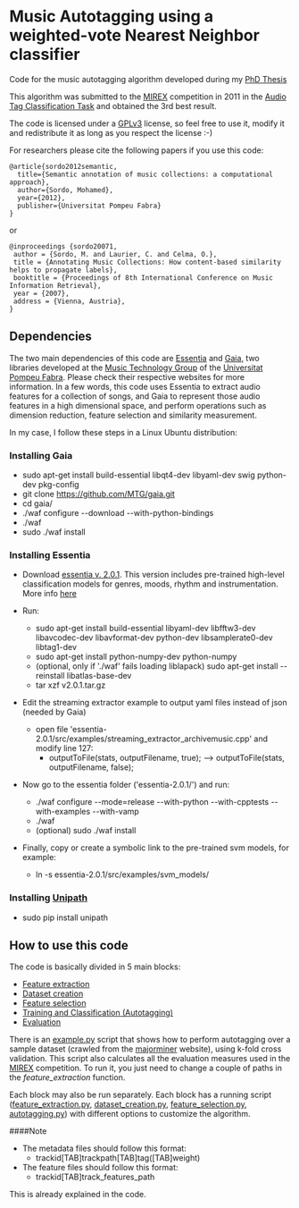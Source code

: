 Music Autotagging using a weighted-vote Nearest Neighbor classifier
======

Code for the music autotagging algorithm developed during my [PhD Thesis](http://msordo.weebly.com/thesis.html)

This algorithm was submitted to the [MIREX](http://www.music-ir.org/mirex/wiki/MIREX_HOME) competition in 2011 in the [Audio Tag Classification Task](http://www.music-ir.org/mirex/wiki/2011:MIREX2011_Results)
and obtained the 3rd best result.

The code is licensed under a [GPLv3](http://www.gnu.org/copyleft/gpl.html) license, so feel free to use it, modify it and redistribute it as long as you respect the license :-)

For researchers please cite the following papers if you use this code:

    @article{sordo2012semantic,
      title={Semantic annotation of music collections: a computational approach},
      author={Sordo, Mohamed},
      year={2012},
      publisher={Universitat Pompeu Fabra}
    }

or

    @inproceedings {sordo20071,
     author = {Sordo, M. and Laurier, C. and Celma, O.},
     title = {Annotating Music Collections: How content-based similarity helps to propagate labels},
     booktitle = {Proceedings of 8th International Conference on Music Information Retrieval},
     year = {2007},
     address = {Vienna, Austria},
    }

Dependencies
------

The two main dependencies of this code are [Essentia](http://essentia.upf.edu/) and [Gaia](https://github.com/MTG/gaia), two libraries developed at the [Music Technology Group](http://mtg.upf.edu/)
of the [Universitat Pompeu Fabra](http://www.upf.edu/en/). Please check their respective websites for more information. In a few words, this code uses Essentia to extract audio features for a collection of songs,
and Gaia to represent those audio features in a high dimensional space, and perform operations such as dimension reduction, feature selection and similarity measurement.

In my case, I follow these steps in a Linux Ubuntu distribution:

### Installing Gaia

* sudo apt-get install build-essential libqt4-dev libyaml-dev swig python-dev pkg-config
* git clone https://github.com/MTG/gaia.git
* cd gaia/
* ./waf configure --download --with-python-bindings
* ./waf
* sudo ./waf install

### Installing Essentia

* Download [essentia v. 2.0.1](https://github.com/MTG/essentia/releases/tag/v2.0.1). This version includes pre-trained high-level classification models
for genres, moods, rhythm and instrumentation. More info [here](https://github.com/MTG/essentia/releases/tag/v2.0.1)

* Run:
  * sudo apt-get install build-essential libyaml-dev libfftw3-dev libavcodec-dev libavformat-dev python-dev libsamplerate0-dev libtag1-dev
  * sudo apt-get install python-numpy-dev python-numpy
  * (optional, only if './waf' fails loading liblapack) sudo apt-get install --reinstall libatlas-base-dev
  * tar xzf v2.0.1.tar.gz

* Edit the streaming extractor example to output yaml files instead of json (needed by Gaia)
  * open file 'essentia-2.0.1/src/examples/streaming_extractor_archivemusic.cpp' and modify line 127:
    * outputToFile(stats, outputFilename, true); --> outputToFile(stats, outputFilename, false);

* Now go to the essentia folder ('essentia-2.0.1/') and run:
  * ./waf configure --mode=release --with-python --with-cpptests --with-examples --with-vamp
  * ./waf
  * (optional) sudo ./waf install

* Finally, copy or create a symbolic link to the pre-trained svm models, for example:
  * ln -s essentia-2.0.1/src/examples/svm_models/
  
### Installing [Unipath](https://pypi.python.org/pypi/Unipath/)
* sudo pip install unipath

How to use this code
------

The code is basically divided in 5 main blocks:
* [Feature extraction](https://github.com/neomoha/music-autotagging-thesis/blob/master/FeatureExtractor.py)
* [Dataset creation](https://github.com/neomoha/music-autotagging-thesis/blob/master/DatasetCreator.py)
* [Feature selection](https://github.com/neomoha/music-autotagging-thesis/blob/master/FeatureSelector.py)
* [Training and Classification (Autotagging)](https://github.com/neomoha/music-autotagging-thesis/blob/master/Autotagger.py)
* [Evaluation](https://github.com/neomoha/music-autotagging-thesis/blob/master/evaluation.py)

There is an [example.py](https://github.com/neomoha/music-autotagging-thesis/blob/master/example.py) script that shows how to perform autotagging over a sample dataset
(crawled from the [majorminer](http://majorminer.org/info/intro) website), using k-fold cross validation.
This script also calculates all the evaluation measures used in the [MIREX](http://www.music-ir.org/mirex/wiki/2014:Audio_Tag_Classification) competition.
To run it, you just need to change a couple of paths in the _feature_extraction_ function.

Each block may also be run separately. Each block has a running script ([feature_extraction.py](https://github.com/neomoha/music-autotagging-thesis/blob/master/feature_extraction.py),
[dataset_creation.py](https://github.com/neomoha/music-autotagging-thesis/blob/master/dataset_creation.py),
[feature_selection.py](https://github.com/neomoha/music-autotagging-thesis/blob/master/feature_selection.py),
[autotagging.py](https://github.com/neomoha/music-autotagging-thesis/blob/master/autotagging.py))
with different options to customize the algorithm.

####Note

* The metadata files should follow this format:
  * trackid[TAB]trackpath[TAB]tag([TAB]weight)
* The feature files should follow this format:
  * trackid[TAB]track_features_path

This is already explained in the code.